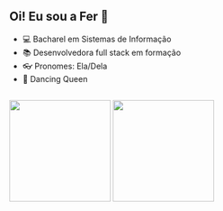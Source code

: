 ## Oi! Eu sou a Fer 👋
- 💻 Bacharel em Sistemas de Informação
- 📚 Desenvolvedora full stack em formação
- 👓 Pronomes: Ela/Dela
- 💃 Dancing Queen

##

<div>		
<img margin-right="200px" height="180em" src="https://github-readme-stats.vercel.app/api?username=fernanda-reis&count_private=true&show_icons=true&theme=github_dark"/>
<img height="180em" src="https://github-readme-stats.vercel.app/api/top-langs/?username=fernanda-reis&layout=compact&count_private=true&show_icons=true&theme=github_dark"/>
</div>



	
